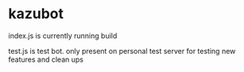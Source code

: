 # kazubot

index.js is currently running build

test.js is test bot. only present on personal test server for testing new features and clean ups 
